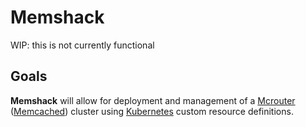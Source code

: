 # Memshack

WIP: this is not currently functional

## Goals

**Memshack** will allow for deployment and management of a [Mcrouter](https://github.com/facebook/mcrouter) ([Memcached](https://github.com/memcached/memcached)) cluster using [Kubernetes](https://github.com/kubernetes/kubernetes) custom resource definitions.
